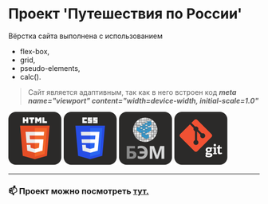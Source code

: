 # **Проект 'Путешествия по России'**

Вёрстка сайта выполнена с использованием
- flex-box,
- grid,
- pseudo-elements,
- calc().

> Сайт является адаптивным, так как в него встроен код ***meta name="viewport"
> content="width=device-width, initial-scale=1.0"***

[![HTML](https://raw.githubusercontent.com/innagolovko/innagolovko/2ffcf84a9b8adb1876e29a661e289928b14f073a/images/HTML.svg)](https://developer.mozilla.org/ru/docs/Learn/Getting_started_with_the_web/HTML_basics)
[![CSS](https://raw.githubusercontent.com/innagolovko/innagolovko/2ffcf84a9b8adb1876e29a661e289928b14f073a/images/CSS.svg)](https://developer.mozilla.org/ru/docs/Learn/Getting_started_with_the_web/CSS_basics)
[![БЭМ](https://raw.githubusercontent.com/innagolovko/innagolovko/e8eccd01b7ed3321b0dac4c7b18c9a4254d274ef/images/%D0%91%D0%AD%D0%9C.svg)](https://ru.bem.info/)
[![Git](https://raw.githubusercontent.com/innagolovko/innagolovko/2ffcf84a9b8adb1876e29a661e289928b14f073a/images/Git.svg)](https://git-scm.com/)

_______________________________________________________________________________________

### 📫 Проект можно посмотреть [тут.](https://innagolovko.github.io/travel/)
